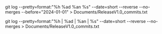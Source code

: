 git log --pretty=format:"%h %ad %an %s" --date=short --reverse --no-merges --before="2024-01-01" > Documents/ReleaseV1.0_commits.txt

git log --pretty=format:"%h | %ad | %an | %s" --date=short --reverse --no-merges > Documents/ReleaseV1.0_commits.txt